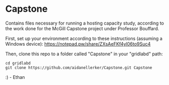 # Capstone

Contains files necessary for running a hosting capacity study, according to the work done for the McGill Capstone project under Professor Bouffard.

First, set up your environment according to these instructions (assuming a Windows device): https://notepad.pw/share/ZXsAeFKf4yl06to9Suc4

Then, clone this repo to a folder called "Capstone" in your "gridlabd" path:
```
cd gridlabd
git clone https://github.com/aidanellerker/Capstone.git Capstone
```
:) - Ethan